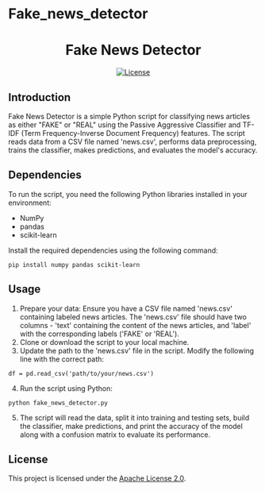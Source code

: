 # Fake_news_detector
<h1 align="center">Fake News Detector</h1>
<p align="center">
  <a href="https://www.apache.org/licenses/LICENSE-2.0"><img src="https://img.shields.io/badge/License-Apache%202.0-blue.svg" alt="License"></a>
</p>
<h2>Introduction</h2>
<p>Fake News Detector is a simple Python script for classifying news articles as either "FAKE" or "REAL" using the Passive Aggressive Classifier and TF-IDF (Term Frequency-Inverse Document Frequency) features. The script reads data from a CSV file named 'news.csv', performs data preprocessing, trains the classifier, makes predictions, and evaluates the model's accuracy.</p>
<h2>Dependencies</h2>
<p>To run the script, you need the following Python libraries installed in your environment:</p>
<ul>
  <li>NumPy</li>
  <li>pandas</li>
  <li>scikit-learn</li>
</ul>
<p>Install the required dependencies using the following command:</p>

```
pip install numpy pandas scikit-learn
```
<h2>Usage</h2>
<ol>
  <li>Prepare your data: Ensure you have a CSV file named 'news.csv' containing labeled news articles. The 'news.csv' file should have two columns - 'text' containing the content of the news articles, and 'label' with the corresponding labels ('FAKE' or 'REAL').</li>
  <li>Clone or download the script to your local machine.</li>
  <li>Update the path to the 'news.csv' file in the script. Modify the following line with the correct path:</li>
</ol>

```
df = pd.read_csv('path/to/your/news.csv')
```
<ol start="4">
  <li>Run the script using Python:</li>
</ol>

```
python fake_news_detector.py
```
<ol start="5">
  <li>The script will read the data, split it into training and testing sets, build the classifier, make predictions, and print the accuracy of the model along with a confusion matrix to evaluate its performance.</li>
</ol>
<h2>License</h2>
<p>This project is licensed under the <a href="https://www.apache.org/licenses/LICENSE-2.0">Apache License 2.0</a>.</p>

